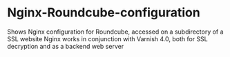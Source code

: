 # Nginx-Roundcube-configuration
Shows Nginx configuration for Roundcube, accessed on a subdirectory of a SSL website
Nginx works in conjunction with Varnish 4.0, both for SSL decryption and as a backend web server
